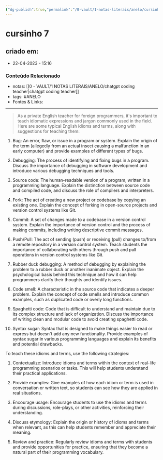 ```yaml
---
{"dg-publish":true,"permalink":"/0-vault/1-notas-literais/anelo/cursinho-7/","tags":["ANELO"],"dgHomeLink":true,"dgShowLocalGraph":true,"dgShowFileTree":true,"dgEnableSearch":true}
---
```


# cursinho 7

## criado em: 
-  22-04-2023 - 15:16

### Conteúdo Relacionado
- notas: [[0 - VAULT/1 NOTAS LITERAIS/ANELO/chatgpt coding teacher\|chatgpt coding teacher]]
- tags: #ANELO
- Fontes & Links: 

---

>As a private English teacher for foreign programmers, it's important to teach idiomatic expressions and jargon commonly used in the field. Here are some typical English idioms and terms, along with suggestions for teaching them:

1. Bug: An error, flaw, or issue in a program or system. Explain the origin of the term (allegedly from an actual insect causing a malfunction in an early computer) and provide examples of different types of bugs.

2. Debugging: The process of identifying and fixing bugs in a program. Discuss the importance of debugging in software development and introduce various debugging techniques and tools.

3. Source code: The human-readable version of a program, written in a programming language. Explain the distinction between source code and compiled code, and discuss the role of compilers and interpreters.

4. Fork: The act of creating a new project or codebase by copying an existing one. Explain the concept of forking in open-source projects and version control systems like Git.

5. Commit: A set of changes made to a codebase in a version control system. Explain the importance of version control and the process of making commits, including writing descriptive commit messages.

6. Push/Pull: The act of sending (push) or receiving (pull) changes to/from a remote repository in a version control system. Teach students the importance of collaborating with others through push and pull operations in version control systems like Git.

7. Rubber duck debugging: A method of debugging by explaining the problem to a rubber duck or another inanimate object. Explain the psychological basis behind this technique and how it can help programmers clarify their thoughts and identify issues.

8. Code smell: A characteristic in the source code that indicates a deeper problem. Explain the concept of code smells and introduce common examples, such as duplicated code or overly long functions.

9. Spaghetti code: Code that is difficult to understand and maintain due to its complex structure and lack of organization. Discuss the importance of writing clean and modular code to avoid creating spaghetti code.

10. Syntax sugar: Syntax that is designed to make things easier to read or express but doesn't add any new functionality. Provide examples of syntax sugar in various programming languages and explain its benefits and potential drawbacks.

To teach these idioms and terms, use the following strategies:

1. Contextualize: Introduce idioms and terms within the context of real-life programming scenarios or tasks. This will help students understand their practical applications.

2. Provide examples: Give examples of how each idiom or term is used in conversation or written text, so students can see how they are applied in real situations.

3. Encourage usage: Encourage students to use the idioms and terms during discussions, role-plays, or other activities, reinforcing their understanding.

4. Discuss etymology: Explain the origin or history of idioms and terms when relevant, as this can help students remember and appreciate their meaning.

5. Review and practice: Regularly review idioms and terms with students and provide opportunities for practice, ensuring that they become a natural part of their programming vocabulary.